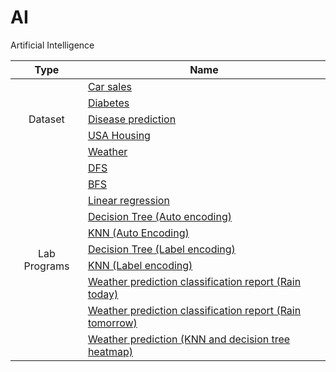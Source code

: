 
# AI
Artificial Intelligence

<table>
<thead>
  <tr>
    <th>Type</th>
    <th>Name</th>
  </tr>
</thead>
<tbody>
  <tr>
    <td rowspan="5" align="center">Dataset</td>
    <td><a href="car-sales-missing-data.csv">Car sales</a></td>
  </tr>
  <tr>
    <td><a href="diabetes.csv">Diabetes</a></td>
  </tr>
  <tr>
    <td><a href="disease prediction.csv">Disease prediction</a></td>
  </tr>
  <tr>
    <td><a href="USA_Housing.csv">USA Housing</a></td>
  </tr>
  <tr>
    <td><a href="weather.csv">Weather</a></td>
  </tr>
  
  <tr>
    <td rowspan="10" align="center">Lab Programs</td>
    <td><a href="Lab01.ipynb">DFS</a></td>
  </tr>
  <tr>
    <td><a href="Lab02.ipynb">BFS</a></td>
  </tr>
  <tr>
    <td><a href="Lab02.ipynb">Linear regression</a></td>
  </tr>
  <tr>
    <td><a href="Lab02.ipynb">Decision Tree (Auto encoding)</td>
  </tr>
  <tr>
    <td><a href="Lab02.ipynb">KNN (Auto Encoding)</a></td>
  </tr>
  <tr>
    <td><a href="Lab02.ipynb">Decision Tree (Label encoding)</a></td>
  </tr>
  <tr>
    <td><a href="Lab02.ipynb">KNN (Label encoding)</a></td>
  </tr>
  <tr>
    <td><a href="Lab02.ipynb">Weather prediction classification report (Rain today)</a></td>
  </tr>
  <tr>
    <td><a href="Lab02.ipynb">Weather prediction classification report (Rain tomorrow)</a></td>
  </tr>
  <tr>
    <td><a href="Lab02.ipynb">Weather prediction (KNN and decision tree heatmap)</a></td>
  </tr>
  
  

  
  
  
  







</tbody>
</table>

